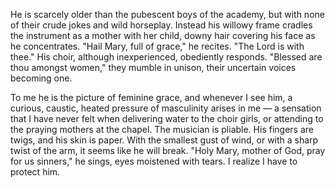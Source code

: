 He is scarcely older than the pubescent boys of the academy, but with none of their crude jokes and wild horseplay. Instead his willowy frame cradles the instrument as a mother with her child, downy hair covering his face as he concentrates. "Hail Mary, full of grace," he recites. "The Lord is with thee." His choir, although inexperienced, obediently responds. "Blessed are thou amongst women," they mumble in unison, their uncertain voices becoming one.


To me he is the picture of feminine grace, and whenever I see him, a curious, caustic, heated pressure of masculinity arises in me — a sensation that I have never felt when delivering water to the choir girls, or attending to the praying mothers at the chapel. The musician is pliable. His fingers are twigs, and his skin is paper. With the smallest gust of wind, or with a sharp twist of the arm, it seems like he will break. "Holy Mary, mother of God, pray for us sinners," he sings, eyes moistened with tears. I realize I have to protect him.
